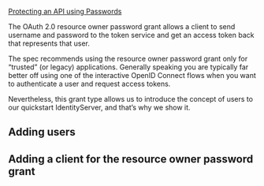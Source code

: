 [Protecting an API using Passwords](https://identityserver4.readthedocs.io/en/release/quickstarts/2_resource_owner_passwords.html)


The OAuth 2.0 resource owner password grant allows a client to send username and password to the token service and get an access token back that represents that user.

The spec recommends using the resource owner password grant only for “trusted” (or legacy) applications. Generally speaking you are typically far better off using one of the interactive OpenID Connect flows when you want to authenticate a user and request access tokens.

Nevertheless, this grant type allows us to introduce the concept of users to our quickstart IdentityServer, and that’s why we show it.


## Adding users


## Adding a client for the resource owner password grant

